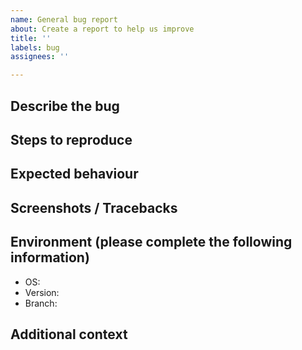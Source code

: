 ```yaml
---
name: General bug report
about: Create a report to help us improve
title: ''
labels: bug
assignees: ''

---
```


## Describe the bug

<!---A clear and concise description of what the bug is.--->

## Steps to reproduce

<!---
Steps to reproduce the behaviour:

1. Using script '...'
2. Run command '...'
3. Note output '...'
4. See error '...'
--->

## Expected behaviour

<!--- A clear and concise description of what you expected to happen. --->

## Screenshots / Tracebacks

<!-- If applicable, add screenshots / tracebacks to help explain your problem. -->

## Environment (please complete the following information)

- OS: <!-- [e.g. Ubuntu 18.04] -->
- Version: <!-- [e.g. 0.0.x] -->
- Branch: <!-- (if developing) [e.g. develop] -->

## Additional context

<!-- Add any other context about the problem here. -->
